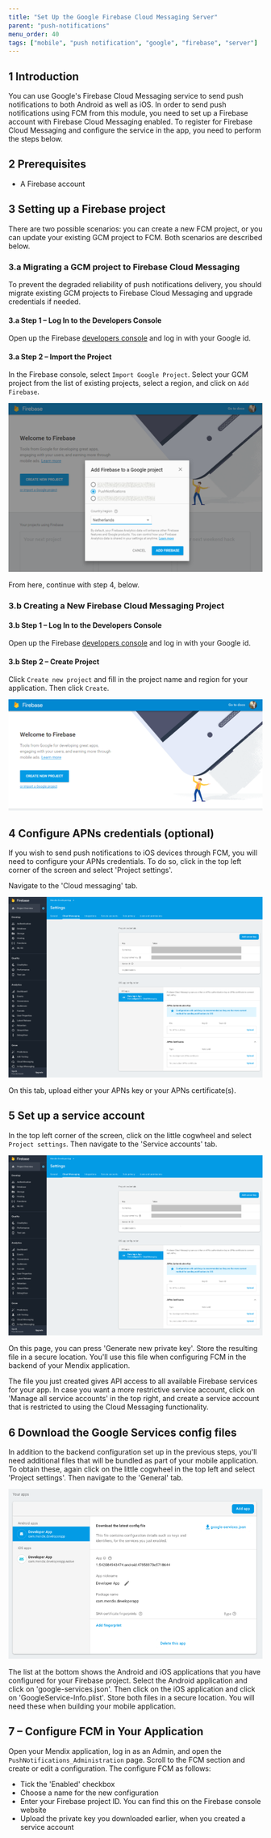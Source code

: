 ```yaml
---
title: "Set Up the Google Firebase Cloud Messaging Server"
parent: "push-notifications"
menu_order: 40
tags: ["mobile", "push notification", "google", "firebase", "server"]
---
```


## 1 Introduction

You can use Google's Firebase Cloud Messaging service to send push notifications to both Android as well as iOS. In order to send push notifications using FCM from this module, you need to set up a Firebase account with Firebase Cloud Messaging enabled. To register for Firebase Cloud Messaging and configure the service in the app, you need to perform the steps below.

## 2 Prerequisites

* A Firebase account

## 3 Setting up a Firebase project

There are two possible scenarios: you can create a new FCM project, or you can update your existing GCM project to FCM. Both scenarios are described below.

### 3.a Migrating a GCM project to Firebase Cloud Messaging

To prevent the degraded reliability of push notifications delivery, you should migrate existing GCM projects to Firebase Cloud Messaging and upgrade credentials if needed.

#### 3.a Step 1 – Log In to the Developers Console

Open up the Firebase [developers console](https://console.firebase.google.com/) and log in with your Google id.

#### 3.a Step 2 – Import the Project

In the Firebase console, select `Import Google Project`. Select your GCM project from the list of existing projects, select a region, and click on `Add Firebase`.

![](attachments/Setting+up+Google+Firebase+Cloud+Messaging+Server/Add_Firebase_to_a_Google_Project.png)

From here, continue with step 4, below.

### 3.b Creating a New Firebase Cloud Messaging Project

#### 3.b Step 1 – Log In to the Developers Console

Open up the Firebase [developers console](https://console.firebase.google.com/) and log in with your Google id.

#### 3.b Step 2 – Create Project

Click `Create new project` and fill in the project name and region for your application. Then click `Create`.

![](attachments/Setting+up+Google+Firebase+Cloud+Messaging+Server/Create_Firebase_Project.png)

## 4 Configure APNs credentials (optional)

If you wish to send push notifications to iOS devices through FCM, you will need to configure your APNs credentials. To do so, click in the top left corner of the screen and select 'Project settings'.

Navigate to the 'Cloud messaging' tab.

![](attachments/push_notifications_cloud_messaging.png)

On this tab, upload either your APNs key or your APNs certificate(s).

## 5 Set up a service account

In the top left corner of the screen, click on the little cogwheel and select `Project settings`. Then navigate to the 'Service accounts' tab.

![](attachments/push_notifications_service_accounts.png)

On this page, you can press 'Generate new private key'. Store the resulting file in a secure location. You'll use this file when configuring FCM in the backend of your Mendix application.

The file you just created gives API access to all available Firebase services for your app. In case you want a more restrictive service account, click on 'Manage all service accounts' in the top right, and create a service account that is restricted to using the Cloud Messaging functionality.

## 6 Download the Google Services config files

In addition to the backend configuration set up in the previous steps, you'll need additional files that will be bundled as part of your mobile application. To obtain these, again click on the little cogwheel in the top left and select 'Project settings'. Then navigate to the 'General' tab.

![](attachments/push_notifications_platforms.png)

The list at the bottom shows the Android and iOS applications that you have configured for your Firebase project. Select the Android application and click on 'google-services.json'. Then click on the iOS application and click on 'GoogleService-Info.plist'. Store both files in a secure location. You will need these when building your mobile application.

## 7 – Configure FCM in Your Application

Open your Mendix application, log in as an Admin, and open the `PushNotifications_Administration` page. Scroll to the FCM section and create or edit a configuration. The configure FCM as follows:

*	Tick the 'Enabled' checkbox
*	Choose a name for the new configuration
*   Enter your Firebase project ID. You can find this on the Firebase console website
*	Upload the private key you downloaded earlier, when you created a service account
